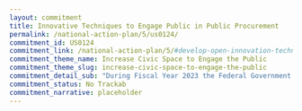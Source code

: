 ```yaml
---
layout: commitment
title: Innovative Techniques to Engage Public in Public Procurement
permalink: /national-action-plan/5/us0124/
commitment_id: US0124
commitment_link: /national-action-plan/5/#develop-open-innovation-techniques-to-engage-the-public-in-federal-procurement-policymaking
commitment_theme_name: Increase Civic Space to Engage the Public
commitment_theme_slug: increase-civic-space-to-engage-the-public
commitment_detail_sub: "During Fiscal Year 2023 the Federal Government commits to continuing to use open innovation techniques and crowd- sourcing tools to foster meaningful dialogue with individuals and organizations with expertise and interest in Federal procurement matters."
commitment_status: No Trackab
commitment_narrative: placeholder
---
```


